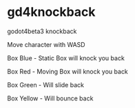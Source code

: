 # gd4knockback
godot4beta3 knockback

Move character with WASD

Box Blue - Static Box will knock you back

Box Red - Moving Box will knock you back

Box Green - Will slide back

Box Yellow - Will bounce back
